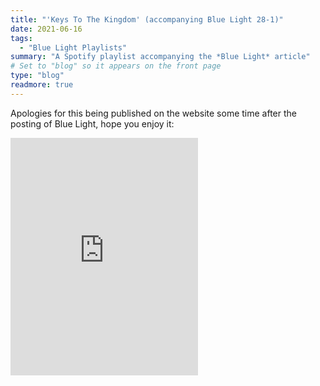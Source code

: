 ```yaml
---
title: "'Keys To The Kingdom' (accompanying Blue Light 28-1)"
date: 2021-06-16
tags:
  - "Blue Light Playlists"
summary: "A Spotify playlist accompanying the *Blue Light* article"
# Set to "blog" so it appears on the front page
type: "blog"
readmore: true
---
```


Apologies for this being published on the website some time after the posting of Blue Light, hope you enjoy it:

<iframe src="https://open.spotify.com/embed/playlist/5HVUPYIdHJEX2AmSG40VAS" width="300" height="380" frameborder="0" allowtransparency="true" allow="encrypted-media"></iframe>
